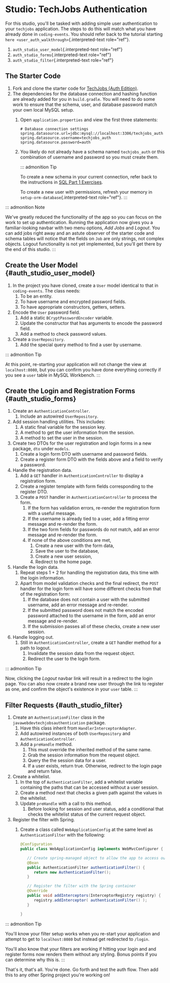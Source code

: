# Studio: TechJobs Authentication

For this studio, you\'ll be tasked with adding simple user
authentication to your `techjobs` application. The steps to do this will
match what you have already done in `coding-events`. You should refer
back to the tutorial starting
`here <user_auth_walkthrough>`{.interpreted-text role="ref"}.

1.  `auth_studio_user_model`{.interpreted-text role="ref"}
2.  `auth_studio_forms`{.interpreted-text role="ref"}
3.  `auth_studio_filter`{.interpreted-text role="ref"}

## The Starter Code

1.  Fork and clone the starter code for [TechJobs (Auth
    Edition)](https://github.com/LaunchCodeEducation/java-web-dev-techjobs-authentication).
2.  The dependencies for the database connection and hashing function
    are already added for you in `build.gradle`. You will need to do
    some work to ensure that the schema, user, and database password
    match your own local MySQL setup.
    1.  Open `application.properties` and view the first three
        statements:

            # Database connection settings
            spring.datasource.url=jdbc:mysql://localhost:3306/techjobs_auth
            spring.datasource.username=techjobs_auth
            spring.datasource.password=auth

    2.  You likely do not already have a schema named `techjobs_auth` or
        this combination of username and password so you must create
        them.

        ::: admonition
        Tip

        To create a new schema in your current connection, refer back to
        the instructions in [SQL Part 1
        Exercises](https://education.launchcode.org/SQL/chapters/mysql-part-1/exercises.html).

        To create a new user with permissions, refresh your memory in
        `setup-orm-database`{.interpreted-text role="ref"}.
        :::

::: admonition
Note

We\'ve greatly reduced the functionality of the app so you can focus on
the work to set up authentication. Running the application now gives you
a familiar-looking navbar with two menu options, *Add Jobs* and
*Logout*. You can add jobs right away and an astute observer of the
starter code and schema tables will notice that the fields on `Job` are
only strings, not complex objects. Logout functionality is not yet
implemented, but you\'ll get there by the end of this studio.
:::

## Create the User Model {#auth_studio_user_model}

1.  In the project you have cloned, create a `User` model identical to
    that in `coding-events`. The class needs:
    1.  To be an entity.
    2.  To have username and encrypted password fields.
    3.  To have appropriate constructors, getters, setters.
2.  Encode the `User` password field.
    1.  Add a static `BCryptPasswordEncoder` variable.
    2.  Update the constructor that has arguments to encode the password
        field.
    3.  Add a method to check password values.
3.  Create a `UserRepository`.
    1.  Add the special query method to find a user by username.

::: admonition
Tip

At this point, re-starting your application will not change the view at
`localhost:8080`, but you can confirm you have done everything correctly
if you see a `user` table in MySQL Workbench.
:::

## Create the Login and Registration Forms {#auth_studio_forms}

1.  Create an `AuthenticationController`.
    1.  Include an autowired `UserRepository`.
2.  Add session handling utilities. This includes:
    1.  A static final variable for the session key.
    2.  A method to get the user information from the session.
    3.  A method to set the user in the session.
3.  Create two DTOs for the user registration and login forms in a new
    package, `dto` under `models`.
    1.  Create a login form DTO with username and password fields.
    2.  Create a register form DTO with the fields above and a field to
        verify a password.
4.  Handle the registration data.
    1.  Add a `GET` handler in `AuthenticationController` to display a
        registration form.
    2.  Create a register template with form fields corresponding to the
        register DTO.
    3.  Create a `POST` handler in `AuthenticationController` to process
        the form.
        1.  If the form has validation errors, re-render the
            registration form with a useful message.
        2.  If the username is already tied to a user, add a fitting
            error message and re-render the form.
        3.  If the two form fields for passwords do not match, add an
            error message and re-render the form.
        4.  If none of the above conditions are met,
            1.  Create a new user with the form data,
            2.  Save the user to the database,
            3.  Create a new user session,
            4.  Redirect to the home page.
5.  Handle the login data.
    1.  Repeat steps 1 + 2 for handling the registration data, this time
        with the login information.
    2.  Apart from model validation checks and the final redirect, the
        `POST` handler for the login form will have some different
        checks from that of the registration form:
        1.  If the database does not contain a user with the submitted
            username, add an error message and re-render.
        2.  If the submitted password does not match the encoded
            password attached to the username in the form, add an error
            message and re-render.
        3.  If the submission passes all of these checks, create a new
            user session.
6.  Handle logging out.
    1.  Still in `AuthenticationController`, create a `GET` handler
        method for a path to logout.
        1.  Invalidate the session data from the request object.
        2.  Redirect the user to the login form.

::: admonition
Tip

Now, clicking the *Logout* navbar link will result in a redirect to the
login page. You can also now create a brand new user through the link to
register as one, and confirm the object\'s existence in your `user`
table.
:::

## Filter Requests {#auth_studio_filter}

1.  Create an `AuthenticationFilter` class in the
    `javawebdevtechjobsauthentication` package.
    1.  Have this class inherit from `HandlerInterceptorAdapter`.
    2.  Add autowired instances of both `UserRepository` and
        `AuthenticationController`.
    3.  Add a `preHandle` method.
        1.  This must override the inherited method of the same name.
        2.  Grab the session information from the request object.
        3.  Query the the session data for a user.
        4.  If a user exists, return true. Otherwise, redirect to the
            login page and return false.
2.  Create a whitelist.
    1.  In the top of `AuthenticationFilter`, add a whitelist variable
        containing the paths that can be accessed without a user
        session.
    2.  Create a method next that checks a given path against the values
        in the whitelist.
    3.  Update `preHandle` with a call to this method.
        1.  Before looking for session and user status, add a
            conditional that checks the whitelist status of the current
            request object.
3.  Register the filter with Spring.
    1.  Create a class called `WebApplicationConfig` at the same level
        as `AuthenticationFilter` with the following:

        ``` {.java lineno-start="11"}
        @Configuration
        public class WebApplicationConfig implements WebMvcConfigurer {

           // Create spring-managed object to allow the app to access our filter
           @Bean
           public AuthenticationFilter authenticationFilter() {
              return new AuthenticationFilter();
           }

           // Register the filter with the Spring container
           @Override
           public void addInterceptors(InterceptorRegistry registry) {
              registry.addInterceptor( authenticationFilter() );
           }

        }
        ```

::: admonition
Tip

You\'ll know your filter setup works when you re-start your application
and attempt to get to `localhost:8080` but instead get redirected to
`/login`.

You\'ll also know that your filters are working if hitting your login
and and register forms now renders them without any styling. Bonus
points if you can determine why this is.
:::

That\'s it, that\'s all. You\'re done. Go forth and test the auth flow.
Then add this to any other Spring project you\'re working on!
